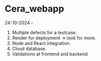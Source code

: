 # Cera_webapp
24-10-2024 - 
1. Multiple defects for a testcase.
2. Render for deployment -> look for more.
3. Node and React integration.
4. Cloud database.
5. Validations at frontend and backend.

